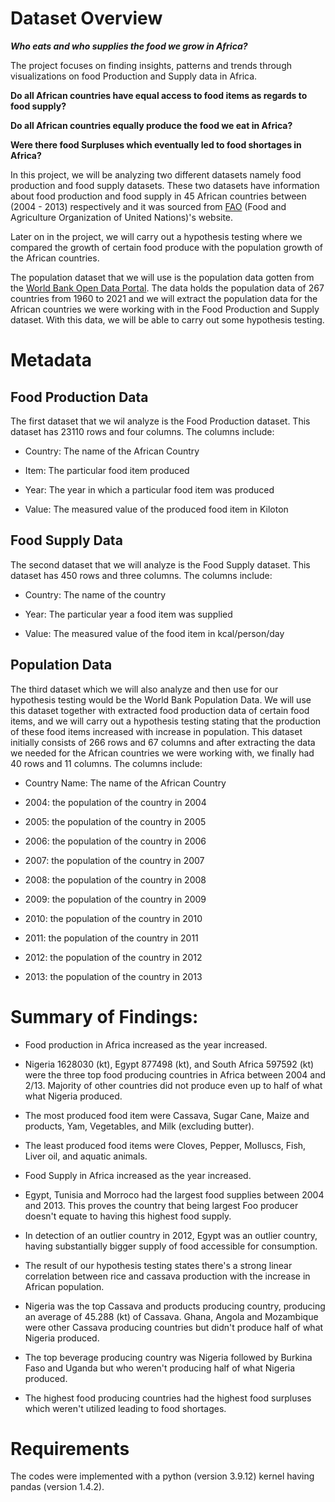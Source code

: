 # Dataset Overview
 
___Who eats and who supplies the food we grow in Africa?___
 
The project focuses on finding insights, patterns and trends through visualizations on food Production and Supply data in Africa.
 
**Do all African countries have equal access to food items as regards to food supply?**

**Do all African countries equally produce the food we eat in Africa?**

**Were there food Surpluses which eventually led to food shortages in Africa?**
 
In this project, we will be analyzing two different datasets namely food production and food supply datasets. These two datasets have information about food production and food supply in 45 African countries between (2004 - 2013) respectively and it was sourced from [FAO](https://www.fao.org/faostat/en/#data) (Food and Agriculture Organization of United Nations)'s website.
 
Later on in the project, we will carry out a hypothesis testing where we compared the growth of certain food produce with the population growth of the African countries.
 
The population dataset that we will use is the population data gotten from the [World Bank Open Data Portal](https://data.worldbank.org/indicator/SP.POP.TOTL). The data holds the population data of 267 countries from 1960 to 2021 and we will extract the population data for the African countries we were working with in the Food Production and Supply dataset. With this data, we will be able to carry out some hypothesis testing.
 
# Metadata
 
## Food Production Data
 
The first dataset that we wil analyze is the Food Production dataset. This dataset has 23110 rows and four columns. The columns include:
 
 - Country: The name of the African Country
 
 - Item: The particular food item produced
 
 - Year: The year in which a particular food item was produced
 
 - Value: The measured value of the produced food item in Kiloton
 
## Food Supply Data
 
The second dataset that we will analyze is the Food Supply dataset. This dataset has 450 rows and three columns. The columns include:
 
 - Country: The name of the country
 
 - Year: The particular year a food item was supplied
 
 - Value: The measured value of the food item in kcal/person/day
 
## Population Data
 
The third dataset which we will also analyze and then use for our hypothesis testing would be the World Bank Population Data. We will use this dataset together with extracted food production data of certain food items, and we will carry out a hypothesis testing stating that the production of these food items increased with increase in population. This dataset initially consists of 266 rows and 67 columns and after extracting the data we needed for the African countries we were working with, we finally had 40 rows and 11 columns. The columns include:
 
 - Country Name: The name of the African Country
 
 - 2004: the population of the country in 2004
 
 - 2005: the population of the country in 2005
 
 - 2006: the population of the country in 2006
 
 - 2007: the population of the country in 2007
 
 - 2008: the population of the country in 2008
 
 - 2009: the population of the country in 2009
 
 - 2010: the population of the country in 2010
 
 - 2011: the population of the country in 2011
 
 - 2012: the population of the country in 2012
 
 - 2013: the population of the country in 2013
 
# Summary of Findings:
 
 - Food production in Africa increased as the year increased.
  
 - Nigeria 1628030 (kt), Egypt 877498 (kt), and South Africa 597592 (kt) were the three top food producing countries in Africa between 2004 and 2/13. Majority of other countries did not produce even up to half of what what Nigeria produced.
 
  - The most produced food item were Cassava, Sugar Cane, Maize and products, Yam, Vegetables, and Milk (excluding butter).
 
 - The least produced food items were Cloves, Pepper, Molluscs, Fish, Liver oil, and aquatic animals.
 
 - Food Supply in Africa increased as the year increased.
 
 - Egypt, Tunisia and Morroco had the largest food supplies between 2004 and 2013. This proves the country that being largest Foo producer doesn't equate to having this highest food supply.
 
 - In detection of an outlier country in 2012, Egypt was an outlier country, having substantially bigger supply of food accessible for consumption.
 
 - The result of our hypothesis testing states there's a strong linear correlation between rice and cassava production with the increase in African population.
 
 - Nigeria was the top Cassava and products producing country, producing an average of 45.288 (kt) of Cassava. Ghana, Angola and Mozambique were other Cassava producing countries but didn't produce half of what Nigeria produced.
 
 - The top beverage producing country was Nigeria followed by Burkina Faso and Uganda but who weren't producing half of what Nigeria produced.

 - The highest food producing countries had the highest food surpluses which weren't utilized leading to food shortages.
 
# Requirements
 
The codes were implemented with a python (version 3.9.12) kernel having pandas (version 1.4.2).
